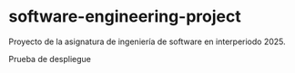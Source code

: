 # software-engineering-project
Proyecto de la asignatura de ingeniería de software en interperiodo 2025.

Prueba de despliegue